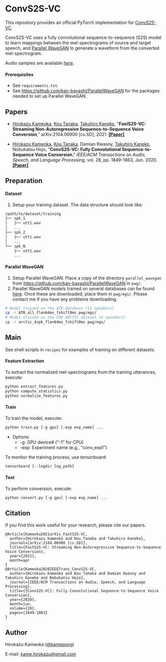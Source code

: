 # ConvS2S-VC

This repository provides an official PyTorch implementation for [ConvS2S-VC](https://arxiv.org/abs/2104.06900).

ConvS2S-VC uses a fully convolutional sequence-to-sequence (S2S) model to learn mappings between the mel-spectrograms of source and target speech, and [Parallel WaveGAN](https://github.com/kan-bayashi/ParallelWaveGAN) to generate a waveform from the converted mel-spectrogram. 

Audio samples are available [here](http://www.kecl.ntt.co.jp/people/kameoka.hirokazu/Demos/convs2s-vc2/index.html).

#### Prerequisites

- See `requirements.txt`.
- See https://github.com/kan-bayashi/ParallelWaveGAN for the packages needed to set up Parallel WaveGAN.



## Papers

- [Hirokazu Kameoka](http://www.kecl.ntt.co.jp/people/kameoka.hirokazu/index-e.html), [Kou Tanaka](http://www.kecl.ntt.co.jp/people/tanaka.ko/index.html), [Takuhiro Kaneko](http://www.kecl.ntt.co.jp/people/kaneko.takuhiro/index.html), "**FastS2S-VC: Streaming Non-Autoregressive Sequence-to-Sequence Voice Conversion**," arXiv:2104.06900 [cs.SD], 2021. [**[Paper]**](https://arxiv.org/abs/2104.06900) 
  
- [Hirokazu Kameoka](http://www.kecl.ntt.co.jp/people/kameoka.hirokazu/index-e.html), [Kou Tanaka](http://www.kecl.ntt.co.jp/people/tanaka.ko/index.html), Damian Kwasny, [Takuhiro Kaneko](http://www.kecl.ntt.co.jp/people/kaneko.takuhiro/index.html), Nobukatsu Hojo, "**ConvS2S-VC: Fully Convolutional Sequence-to-Sequence Voice Conversion**," *IEEE/ACM Transactions on Audio, Speech, and Language Processing*, vol. 28, pp. 1849-1863, Jun. 2020. [**[Paper]**](https://ieeexplore.ieee.org/document/9113442) 



## Preparation

#### Dataset

1. Setup your training dataset. The data structure should look like:

```bash
/path/to/dataset/training
├── spk_1
│   ├── utt1.wav
│   ...
├── spk_2
│   ├── utt1.wav
│   ...
└── spk_N
    ├── utt1.wav
    ...
```

#### Parallel WaveGAN

1. Setup Parallel WaveGAN.  Place a copy of the directory `parallel_wavegan` from https://github.com/kan-bayashi/ParallelWaveGAN in `pwg/`.
2. Parallel WaveGAN models trained on several databases can be found [here](https://app.box.com/folder/127558077224). Once these are downloaded, place them in `pwg/egs/`. Please contact me if you have any problems downloading.

```bash
# Model trained on the ATR database (11 speakers)
cp -r ATR_all_flen64ms_fshift8ms pwg/egs/
# Model trained on the CMU ARCTIC dataset (4 speakers)
cp -r arctic_4spk_flen64ms_fshift8ms pwg/egs/
```



## Main

See shell scripts in `recipes` for examples of training on different datasets.

#### Feature Extraction

To extract the normalized mel-spectrograms from the training utterances, execute:

```bash
python extract_features.py
python compute_statistics.py
python normalize_features.py
```

#### Train

To train the model, execute:

```bash
python train.py [-g gpu] [-exp exp_name] ...
```

- Options:
  - -g: GPU device# ("-1" for CPU)
  - -exp: Experiment name (e.g., "conv_exp1")

To monitor the training process, use tensorboard:

```bash
tensorboard [--logdir log_path]
```



#### Test

To perform conversion, execute:

```bash
python convert.py [-g gpu] [-exp exp_name] ...
```



## Citation

If you find this work useful for your research, please cite our papers.

```
@Article{Kameoka2021arXiv_FastS2S-VC,
  author={Hirokazu Kameoka and Kou Tanaka and Takuhiro Kaneko},
  journal={arXiv:2104.06900 [cs.SD]}, 
  title={FastS2S-VC: Streaming Non-Autoregressive Sequence-to-Sequence Voice Conversion}, 
  year={2021},
  month=apr
}
@Article{Kameoka2020IEEETrans_ConvS2S-VC,
  author={Hirokazu Kameoka and Kou Tanaka and Damian Kwasny and Takuhiro Kaneko and Nobukatsu Hojo},
  journal={IEEE/ACM Transactions on Audio, Speech, and Language Processing}, 
  title={{ConvS2S-VC}: Fully Convolutional Sequence-to-Sequence Voice Conversion}, 
  year={2020},
  month=jun,
  volume={28},
  pages={1849-1863}
}
```



## Author

Hirokazu Kameoka ([@kamepong](https://github.com/kamepong))

E-mail: kame.hirokazu@gmail.com
